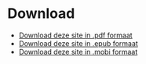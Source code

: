 # Download

* [Download deze site in .pdf formaat](https://www.gitbook.com/download/pdf/book/iancstewart/graduation-project-productbiografie)
* [Download deze site in .epub formaat](https://www.gitbook.com/download/epub/book/iancstewart/graduation-project-productbiografie)
* [Download deze site in .mobi formaat](https://www.gitbook.com/download/mobi/book/iancstewart/graduation-project-productbiografie)
